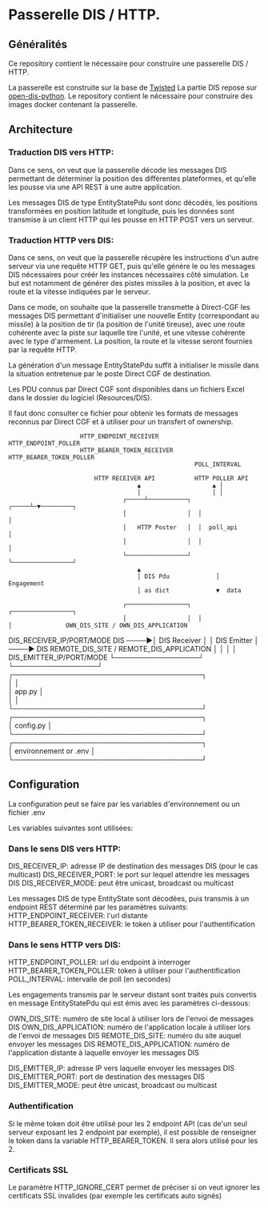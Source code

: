 # Passerelle DIS / HTTP.

## Généralités

Ce repository contient le nécessaire pour construire une passerelle DIS / HTTP.

La passerelle est construite sur la base de [Twisted](https://twisted.org/)
La partie DIS repose sur [open-dis-python](https://github.com/open-dis/open-dis-python).
Le repository contient le nécessaire pour construire des images docker contenant la passerelle.

## Architecture
### Traduction DIS vers HTTP:
Dans ce sens, on veut que la passerelle décode les messages DIS permettant de déterminer la position des différentes plateformes,
et qu'elle les pousse via une API REST à une autre application.

Les messages DIS de type EntityStatePdu sont donc décodés, les positions transformées en position latitude et longitude, puis les
données sont transmise à un client HTTP qui les pousse en HTTP POST vers un serveur.

### Traduction HTTP vers DIS:
Dans ce sens, on veut que la passerelle récupère les instructions d'un autre serveur via une requête HTTP GET, puis qu'elle génère 
le ou les messages DIS nécessaires pour créér les instances nécessaires côté simulation.
Le but est notamment de générer des pistes missiles à la position, et avec la route et la vitesse indiquées par le serveur.

Dans ce mode, on souhaite que la passerelle transmette à Direct-CGF les messages DIS permettant d'initialiser une nouvelle Entity (correspondant au missile) à la position de tir (la position de l'unité tireuse), avec une route cohérente avec la piste sur laquelle tire l'unité, et une vitesse cohérente avec le type d'armement. La position, la route et la vitesse seront fournies par la requête HTTP.

La génération d'un message EntityStatePdu suffit à initialiser le missile dans la situation entretenue par le poste Direct CGF de destination.

Les PDU connus par Direct CGF sont disponibles dans un fichiers Excel dans le dossier du logiciel (Resources/DIS).

Il faut donc consulter ce fichier pour obtenir les formats de messages reconnus par Direct CGF et à utiliser pour un transfert of ownership.

                                        
                        HTTP_ENDPOINT_RECEIVER          HTTP_ENDPOINT_POLLER 
                        HTTP_BEARER_TOKEN_RECEIVER      HTTP_BEARER_TOKEN_POLLER
                                                        POLL_INTERVAL                                        
                                                          
                            HTTP RECEIVER API           HTTP POLLER API                  
                                        ▲                    ▲ │                    
                                        │                    │ │                    
                                    ┌─────┴───────────┐  ┌─────┴─▼─────────┐          
                                    │                 │  │                 │          
                                    │   HTTP Poster   │  │  poll_api       │          
                                    │                 │  │                 │          
                                    └─────────────────┘  └─────────────────┘          
                                        ▲                                              
                                        │ DIS Pdu             │  Engagement            
                                        │ as dict             ▼  data                  
                                                                                    
                                    ┌─────────────────┐  ┌─────────────────┐          
                                    │                 │  │                 │               OWN_DIS_SITE / OWN_DIS_APPLICATION
DIS_RECEIVER_IP/PORT/MODE  DIS ────►│  DIS Receiver   │  │   DIS Emitter   │ ────► DIS     REMOTE_DIS_SITE / REMOTE_DIS_APPLICATION
                                    │                 │  │                 │               DIS_EMITTER_IP/PORT/MODE
                                    └─────────────────┘  └─────────────────┘          
                                    ┌──────────────────────────────────────┐          
                                    │                                      │          
                                    │                app.py                │          
                                    │                                      │          
                                    └──────────────────────────────────────┘          
                                    ┌──────────────────────────────────────┐          
                                    │              config.py               │          
                                    └──────────────────────────────────────┘          
                                    ┌──────────────────────────────────────┐          
                                    │          environnement or .env       │          
                                    └──────────────────────────────────────┘          

## Configuration
La configuration peut se faire par les variables d'environnement ou un fichier .env

Les variables suivantes sont utilisées:

### Dans le sens DIS vers HTTP:
DIS_RECEIVER_IP: adresse IP de destination des messages DIS (pour le cas multicast)
DIS_RECEIVER_PORT: le port sur lequel attendre les messages DIS
DIS_RECEIVER_MODE: peut être unicast, broadcast ou multicast

Les messages DIS de type EntityState sont décodées, puis transmis à un endpoint REST déterminé par les paramètres suivants:
HTTP_ENDPOINT_RECEIVER: l'url distante
HTTP_BEARER_TOKEN_RECEIVER: le token à utiliser pour l'authentification

### Dans le sens HTTP vers DIS:
HTTP_ENDPOINT_POLLER: url du endpoint à interroger
HTTP_BEARER_TOKEN_POLLER: token à utiliser pour l'authentification
POLL_INTERVAL: intervalle de poll (en secondes)

Les engagements transmis par le serveur distant sont traités puis convertis en message EntityStatePdu qui est émis avec les paramètres ci-dessous:

OWN_DIS_SITE: numéro de site local à utiliser lors de l'envoi de messages DIS
OWN_DIS_APPLICATION: numéro de l'application locale à utiliser lors de l'envoi de messages DIS
REMOTE_DIS_SITE: numéro du site auquel envoyer les messages DIS
REMOTE_DIS_APPLICATION: numéro de l'application distante à laquelle envoyer les messages DIS

DIS_EMITTER_IP: adresse IP vers laquelle envoyer les messages DIS
DIS_EMITTER_PORT: port de destination des messages DIS
DIS_EMITTER_MODE: peut être unicast, broadcast ou multicast

### Authentification
Si le même token doit être utilisé pour les 2 endpoint API (cas de'un seul serveur exposant les 2 endpoint par exemple), il est possible de renseigner le token dans la variable HTTP_BEARER_TOKEN.
Il sera alors utilisé pour les 2.

### Certificats SSL
Le paramètre HTTP_IGNORE_CERT permet de préciser si on veut ignorer les certificats SSL invalides (par exemple les certificats auto signés)